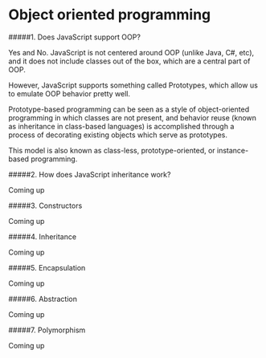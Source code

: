 Object oriented programming
===========================

#####1. Does JavaScript support OOP?

Yes and No. JavaScript is not centered around OOP (unlike Java, C#, etc), and it does not include
classes out of the box, which are a central part of OOP.

However, JavaScript supports something called Prototypes, which allow us to emulate OOP behavior pretty well.

Prototype-based programming can be seen as a style of object-oriented programming in which classes are not present, 
and behavior reuse (known as inheritance in class-based languages) is accomplished through a process of decorating 
existing objects which serve as prototypes. 

This model is also known as class-less, prototype-oriented, or instance-based programming.
  
#####2. How does JavaScript inheritance work?

  Coming up

#####3. Constructors

  Coming up

#####4. Inheritance

  Coming up

#####5. Encapsulation

  Coming up

#####6. Abstraction

  Coming up

#####7. Polymorphism

  Coming up


